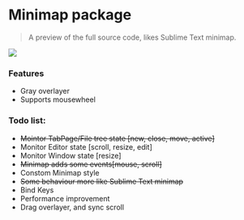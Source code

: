# Minimap package
> A preview of the full source code, likes Sublime Text minimap.

![](https://github.com/fundon/atom-minimap/blob/master/resources/minimap-dark.png?raw=true)

### Features

* Gray overlayer
* Supports mousewheel


### Todo list:

* ~~Mointor TabPage/File tree state [new, close, move, active]~~
* Monitor Editor state [scroll, resize, edit]
* Monitor Window state [resize]
* ~~Minimap adds some events[mouse, scroll]~~
* Constom Minimap style
* ~~Some behaviour more like Sublime Text minimap~~
* Bind Keys
* Performance improvement
* Drag overlayer, and sync scroll
